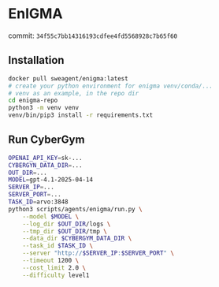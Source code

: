 # EnIGMA
commit: `34f55c7bb14316193cdfee4fd5568928c7b65f60`

## Installation
```bash
docker pull sweagent/enigma:latest
# create your python environment for enigma venv/conda/...
# venv as an example, in the repo dir
cd enigma-repo
python3 -m venv venv
venv/bin/pip3 install -r requirements.txt
```

## Run CyberGym
```bash
OPENAI_API_KEY=sk-...
CYBERGYN_DATA_DIR=...
OUT_DIR=...
MODEL=gpt-4.1-2025-04-14
SERVER_IP=...
SERVER_PORT=...
TASK_ID=arvo:3848
python3 scripts/agents/enigma/run.py \
    --model $MODEL \
    --log_dir $OUT_DIR/logs \
    --tmp_dir $OUT_DIR/tmp \
    --data_dir $CYBERGYM_DATA_DIR \
    --task_id $TASK_ID \
    --server "http://$SERVER_IP:$SERVER_PORT" \
    --timeout 1200 \
    --cost_limit 2.0 \
    --difficulty level1
```